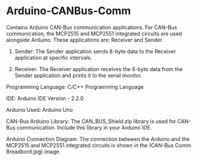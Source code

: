 # Arduino-CANBus-Comm
Contains Arduino CAN-Bus communication applications. For CAN-Bus communication, the MCP2515 and MCP2551 integrated circuits are used alongside Arduino. These applications are: Receiver and Sender.

1. Sender: The Sender application sends 8-byte data to the Receiver application at specific intervals.

2. Receiver: The Receiver application receives the 8-byte data from the Sender application and prints it to the serial monitor.

Programming Language: C/C++ Programming Language

IDE: Arduino IDE Version - 2.2.0

Arduino Used: Arduino Uno

CAN-Bus Arduino Library: The CAN_BUS_Shield.zip library is used for CAN-Bus communication. Include this library in your Arduino IDE.

Arduino Connection Diagram: The connection between the Arduino and the MCP2515 and MCP2551 integrated circuits is shown in the (CAN-Bus Comm Breadbord.jpg) image.